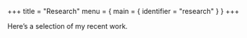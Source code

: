 +++
title = "Research"
menu = { main = { identifier = "research" } }
+++


Here’s a selection of my recent work.
